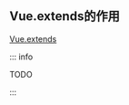 ## Vue.extends的作用

[Vue.extends](https://cn.vuejs.org/api/options-composition.html#extends)

::: info

TODO

:::



